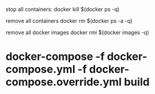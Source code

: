 stop all containers:
docker kill $(docker ps -q)

remove all containers
docker rm $(docker ps -a -q)

remove all docker images
docker rmi $(docker images -q)


# docker-compose -f docker-compose.yml -f docker-compose.override.yml build
